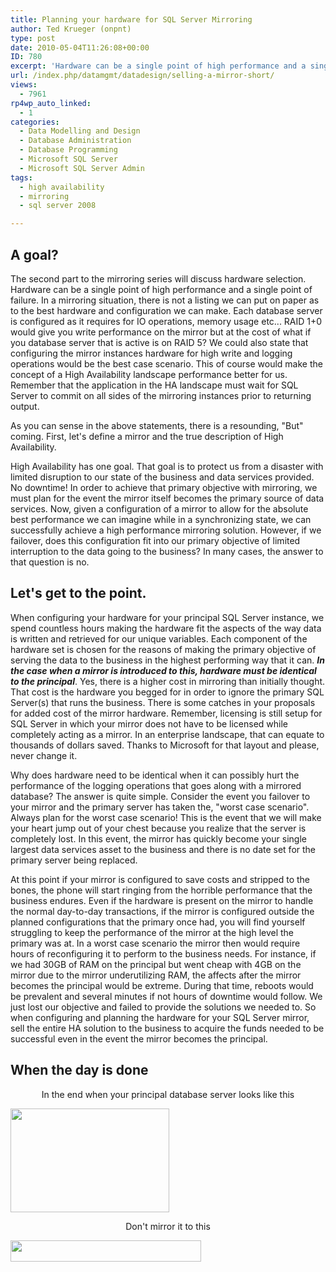 ```yaml
---
title: Planning your hardware for SQL Server Mirroring
author: Ted Krueger (onpnt)
type: post
date: 2010-05-04T11:26:08+00:00
ID: 780
excerpt: 'Hardware can be a single point of high performance and a single point of failure.  In a mirroring situation, there is not a listing we can put on paper as to the best hardware and configuration we can make.  Each database server is configured as it requires for IO operations, memory usage etc...  RAID 1+0 would give you write performance on the mirror but at the cost of what if you database server that is active is on RAID 5?'
url: /index.php/datamgmt/datadesign/selling-a-mirror-short/
views:
  - 7961
rp4wp_auto_linked:
  - 1
categories:
  - Data Modelling and Design
  - Database Administration
  - Database Programming
  - Microsoft SQL Server
  - Microsoft SQL Server Admin
tags:
  - high availability
  - mirroring
  - sql server 2008

---
```

## A goal?

The second part to the mirroring series will discuss hardware selection. Hardware can be a single point of high performance and a single point of failure. In a mirroring situation, there is not a listing we can put on paper as to the best hardware and configuration we can make. Each database server is configured as it requires for IO operations, memory usage etc... RAID 1+0 would give you write performance on the mirror but at the cost of what if you database server that is active is on RAID 5? We could also state that configuring the mirror instances hardware for high write and logging operations would be the best case scenario. This of course would make the concept of a High Availability landscape performance better for us. Remember that the application in the HA landscape must wait for SQL Server to commit on all sides of the mirroring instances prior to returning output. 

As you can sense in the above statements, there is a resounding, "But" coming. First, let's define a mirror and the true description of High Availability. 

High Availability has one goal. That goal is to protect us from a disaster with limited disruption to our state of the business and data services provided. No downtime! In order to achieve that primary objective with mirroring, we must plan for the event the mirror itself becomes the primary source of data services. Now, given a configuration of a mirror to allow for the absolute best performance we can imagine while in a synchronizing state, we can successfully achieve a high performance mirroring solution. However, if we failover, does this configuration fit into our primary objective of limited interruption to the data going to the business? In many cases, the answer to that question is no. 

## Let's get to the point.

When configuring your hardware for your principal SQL Server instance, we spend countless hours making the hardware fit the aspects of the way data is written and retrieved for our unique variables. Each component of the hardware set is chosen for the reasons of making the primary objective of serving the data to the business in the highest performing way that it can. **_In the case when a mirror is introduced to this, hardware must be identical to the principal_**. Yes, there is a higher cost in mirroring than initially thought. That cost is the hardware you begged for in order to ignore the primary SQL Server(s) that runs the business. There is some catches in your proposals for added cost of the mirror hardware. Remember, licensing is still setup for SQL Server in which your mirror does not have to be licensed while completely acting as a mirror. In an enterprise landscape, that can equate to thousands of dollars saved. Thanks to Microsoft for that layout and please, never change it. 

Why does hardware need to be identical when it can possibly hurt the performance of the logging operations that goes along with a mirrored database? The answer is quite simple. Consider the event you failover to your mirror and the primary server has taken the, "worst case scenario". Always plan for the worst case scenario! This is the event that we will make your heart jump out of your chest because you realize that the server is completely lost. In this event, the mirror has quickly become your single largest data services asset to the business and there is no date set for the primary server being replaced. 

At this point if your mirror is configured to save costs and stripped to the bones, the phone will start ringing from the horrible performance that the business endures. Even if the hardware is present on the mirror to handle the normal day-to-day transactions, if the mirror is configured outside the planned configurations that the primary once had, you will find yourself struggling to keep the performance of the mirror at the high level the primary was at. In a worst case scenario the mirror then would require hours of reconfiguring it to perform to the business needs. For instance, if we had 30GB of RAM on the principal but went cheap with 4GB on the mirror due to the mirror underutilizing RAM, the affects after the mirror becomes the principal would be extreme. During that time, reboots would be prevalent and several minutes if not hours of downtime would follow. We just lost our objective and failed to provide the solutions we needed to. So when configuring and planning the hardware for your SQL Server mirror, sell the entire HA solution to the business to acquire the funds needed to be successful even in the event the mirror becomes the principal. 

## When the day is done



<p align="center">
  In the end when your principal database server looks like this
</p>

<div class="image_block">
  <img src="/wp-content/uploads/blogs/DataMgmt/hardware_1.gif" alt="" title="" width="254" height="166" />
</div>



<p align="center">
  Don't mirror it to this
</p>

<div class="image_block">
  <img src="/wp-content/uploads/blogs/DataMgmt/hardware_2.gif" alt="" title="" width="305" height="34" />
</div>